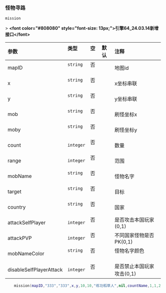### 怪物寻路

`mission`

&gt; **&lt;font color="#808080" style="font-size: 13px;"&gt;引擎64_24.03.14新增接口&lt;/font&gt;**

| 参数                    | 类型      | 空   | 默认 | 注释                      |
| :---------------------- | :-------- | :--- | :--- | :------------------------ |
| mapID                   | `string`  | 否   |      | 地图id                    |
| x                       | `string`  | 否   |      | x坐标串联                 |
| y                       | `string`  | 否   |      | y坐标串联                 |
| mob                     | `string`  | 否   |      | 刷怪坐标x                 |
| moby                    | `string`  | 否   |      | 刷怪坐标y                 |
| count                   | `integer` | 否   |      | 数量                      |
| range                   | `integer` | 否   |      | 范围                      |
| mobName                 | `string`  | 否   |      | 怪物名字                  |
| target                  | `string`  | 否   |      | 目标                      |
| country                 | `string`  | 否   |      | 国家                      |
| attackSelfPlayer        | `integer` | 否   |      | 是否攻击本国玩家(0,1)     |
| attackPVP               | `integer` | 否   |      | 不同国家怪物是否PK(0,1)   |
| mobNameColor            | `string`  | 否   |      | 怪物名字颜色              |
| disableSelfPlayerAttack | `integer` | 否   |      | 是否禁止本国玩家攻击(0,1) |

```lua
    mission(mapID,"333","333",x,y,10,10,"练功稻草人",nil,countName,1,1,255,1)
```

